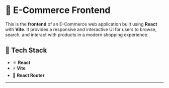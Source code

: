 # 🛒 E-Commerce Frontend

This is the **frontend** of an E-Commerce web application built using **React** with **Vite**. It provides a responsive and interactive UI for users to browse, search, and interact with products in a modern shopping experience.

## 🚀 Tech Stack

- ⚛️ **React**
- ⚡ **Vite**
- 🧭 **React Router**

---
